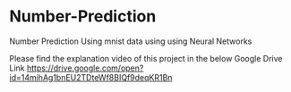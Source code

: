 # Number-Prediction

Number Prediction Using mnist data using using Neural Networks

Please find the explanation video of this project in the below Google Drive Link
https://drive.google.com/open?id=14mihAg1bnEU2TDteWf8BIQf9deqKR1Bn
